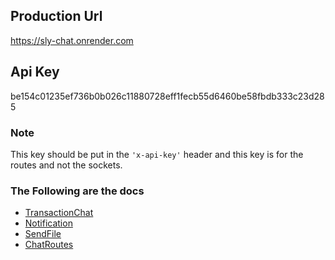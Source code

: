 ## **Production Url**

https://sly-chat.onrender.com

## **Api Key**

be154c01235ef736b0b026c11880728eff1fecb55d6460be58fbdb333c23d285

### **Note**

This key should be put in the `'x-api-key'` header and this key is for the routes and not the sockets.

### **The Following are the docs**

- [TransactionChat](/docs?doc=chat)
- [Notification](/docs?doc=notification)
- [SendFile](/docs?doc=sendFile)
- [ChatRoutes](/docs?doc=chatRoutes)
